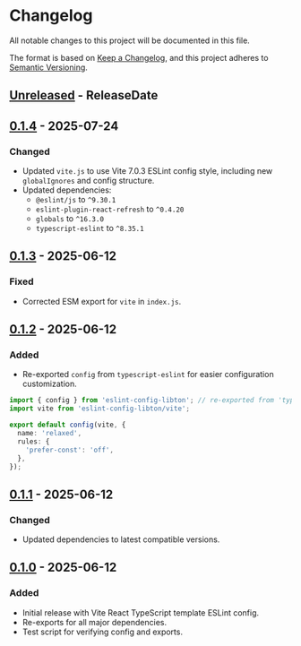 # Changelog

All notable changes to this project will be documented in this file.

The format is based on [Keep a Changelog](https://keepachangelog.com/en/1.1.0/),
and this project adheres to [Semantic Versioning](https://semver.org/spec/v2.0.0.html).

<!-- next-header -->

## [Unreleased] - ReleaseDate

## [0.1.4] - 2025-07-24

### Changed

- Updated `vite.js` to use Vite 7.0.3 ESLint config style, including new `globalIgnores` and config structure.
- Updated dependencies:
  - `@eslint/js` to `^9.30.1`
  - `eslint-plugin-react-refresh` to `^0.4.20`
  - `globals` to `^16.3.0`
  - `typescript-eslint` to `^8.35.1`

## [0.1.3] - 2025-06-12

### Fixed

- Corrected ESM export for `vite` in `index.js`.

## [0.1.2] - 2025-06-12

### Added

- Re-exported `config` from `typescript-eslint` for easier configuration customization.

```ts
import { config } from 'eslint-config-libton'; // re-exported from 'typescript-eslint'
import vite from 'eslint-config-libton/vite';

export default config(vite, {
  name: 'relaxed',
  rules: {
    'prefer-const': 'off',
  },
});
```

## [0.1.1] - 2025-06-12

### Changed

- Updated dependencies to latest compatible versions.

## [0.1.0] - 2025-06-12

### Added

- Initial release with Vite React TypeScript template ESLint config.
- Re-exports for all major dependencies.
- Test script for verifying config and exports.

<!-- next-url -->

[Unreleased]: https://github.com/libton-project/eslint-config-libton/compare/v0.1.4...HEAD
[0.1.4]: https://github.com/libton-project/eslint-config-libton/compare/v0.1.3...v0.1.4
[0.1.3]: https://github.com/libton-project/eslint-config-libton/compare/v0.1.2...v0.1.3
[0.1.2]: https://github.com/libton-project/eslint-config-libton/compare/v0.1.1...v0.1.2
[0.1.1]: https://github.com/libton-project/eslint-config-libton/compare/v0.1.0...v0.1.1
[0.1.0]: https://github.com/libton-project/eslint-config-libton/releases/tag/v0.1.0
